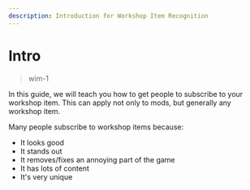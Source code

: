 ```yaml
---
description: Introduction for Workshop Item Recognition
---
```


# Intro

> wim-1

In this guide, we will teach you how to get people to subscribe to your workshop item. This can apply not only to mods, but generally any workshop item.

Many people subscribe to workshop items because:

* It looks good
* It stands out
* It removes/fixes an annoying part of the game
* It has lots of content
* It's very unique



